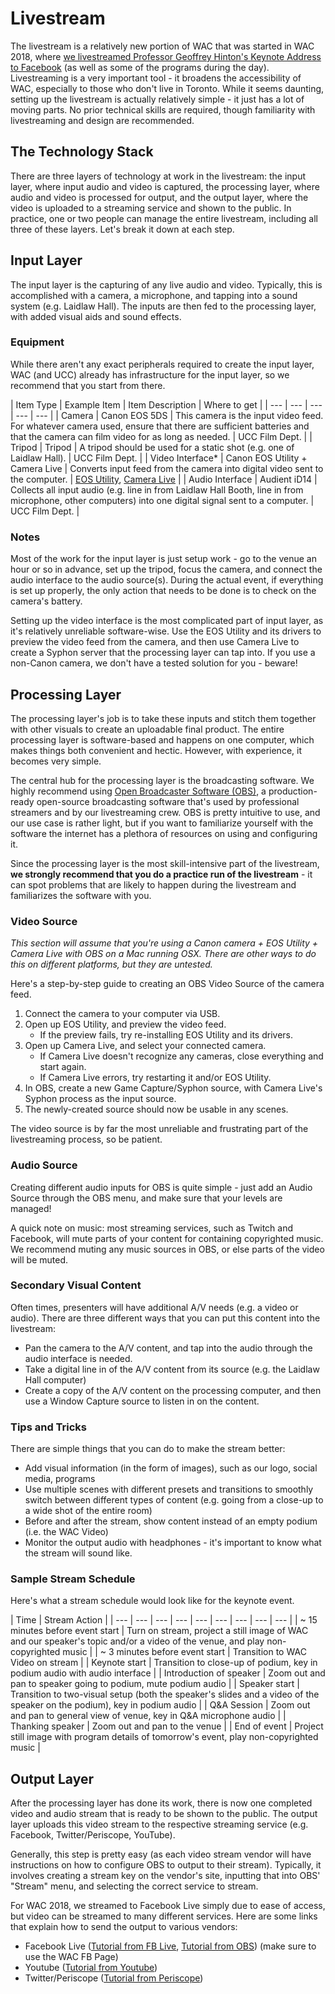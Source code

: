 # Livestream

The livestream is a relatively new portion of WAC that was started in WAC 2018, where [we livestreamed Professor Geoffrey Hinton's Keynote Address to Facebook](https://www.facebook.com/worldaffairsconference/videos/1534897316578312/) \(as well as some of the programs during the day\). Livestreaming is a very important tool - it broadens the accessibility of WAC, especially to those who don't live in Toronto. While it seems daunting, setting up the livestream is actually relatively simple - it just has a lot of moving parts. No prior technical skills are required, though familiarity with livestreaming and design are recommended.

## The Technology Stack

There are three layers of technology at work in the livestream: the input layer, where input audio and video is captured, the processing layer, where audio and video is processed for output, and the output layer, where the video is uploaded to a streaming service and shown to the public. In practice, one or two people can manage the entire livestream, including all three of these layers. Let's break it down at each step.

## Input Layer

The input layer is the capturing of any live audio and video. Typically, this is accomplished with a camera, a microphone, and tapping into a sound system \(e.g. Laidlaw Hall\). The inputs are then fed to the processing layer, with added visual aids and sound effects.

### Equipment

While there aren't any exact peripherals required to create the input layer, WAC \(and UCC\) already has infrastructure for the input layer, so we recommend that you start from there.

| Item Type | Example Item | Item Description | Where to get |
| --- | --- | --- | --- | --- |
| Camera | Canon EOS 5DS | This camera is the input video feed. For whatever camera used, ensure that there are sufficient batteries and that the camera can film video for as long as needed. | UCC Film Dept. |
| Tripod | Tripod | A tripod should be used for a static shot \(e.g. one of Laidlaw Hall\). | UCC Film Dept. |
| Video Interface\* | Canon EOS Utility + Camera Live | Converts input feed from the camera into digital video sent to the computer. | [EOS Utility](https://www.usa.canon.com/internet/portal/us/home/support/details/cameras/dslr/eos-5ds), [Camera Live](https://github.com/v002/v002-Camera-Live) |
| Audio Interface | Audient iD14 | Collects all input audio \(e.g. line in from Laidlaw Hall Booth, line in from microphone, other computers\) into one digital signal sent to a computer. | UCC Film Dept. |



### Notes

Most of the work for the input layer is just setup work - go to the venue an hour or so in advance, set up the tripod, focus the camera, and connect the audio interface to the audio source\(s\). During the actual event, if everything is set up properly, the only action that needs to be done is to check on the camera's battery.

Setting up the video interface is the most complicated part of input layer, as it's relatively unreliable software-wise. Use the EOS Utility and its drivers to preview the video feed from the camera, and then use Camera Live to create a Syphon server that the processing layer can tap into. If you use a non-Canon camera, we don't have a tested solution for you - beware!

## Processing Layer

The processing layer's job is to take these inputs and stitch them together with other visuals to create an uploadable final product. The entire processing layer is software-based and happens on one computer, which makes things both convenient and hectic. However, with experience, it becomes very simple.

The central hub for the processing layer is the broadcasting software. We highly recommend using [Open Broadcaster Software \(OBS\)](https://obsproject.com/), a production-ready open-source broadcasting software that's used by professional streamers and by our livestreaming crew. OBS is pretty intuitive to use, and our use case is rather light, but if you want to familiarize yourself with the software the internet has a plethora of resources on using and configuring it.

Since the processing layer is the most skill-intensive part of the livestream, **we strongly recommend that you do a practice run of the livestream** - it can spot problems that are likely to happen during the livestream and familiarizes the software with you.

### Video Source

_This section will assume that you're using a Canon camera + EOS Utility + Camera Live with OBS on a Mac running OSX. There are other ways to do this on different platforms, but they are untested._

Here's a step-by-step guide to creating an OBS Video Source of the camera feed.

1. Connect the camera to your computer via USB.
2. Open up EOS Utility, and preview the video feed.
   * If the preview fails, try re-installing EOS Utility and its drivers.
3. Open up Camera Live, and select your connected camera.
   * If Camera Live doesn't recognize any cameras, close everything and start again.
   * If Camera Live errors, try restarting it and/or EOS Utility.
4. In OBS, create a new Game Capture/Syphon source, with Camera Live's Syphon process as the input source.
5. The newly-created source should now be usable in any scenes.

The video source is by far the most unreliable and frustrating part of the livestreaming process, so be patient. 

### Audio Source

Creating different audio inputs for OBS is quite simple - just add an Audio Source through the OBS menu, and make sure that your levels are managed!

A quick note on music: most streaming services, such as Twitch and Facebook, will mute parts of your content for containing copyrighted music. We recommend muting any music sources in OBS, or else parts of the video will be muted.

### Secondary Visual Content

Often times, presenters will have additional A/V needs \(e.g. a video or audio\). There are three different ways that you can put this content into the livestream:

* Pan the camera to the A/V content, and tap into the audio through the audio interface is needed.
* Take a digital line in of the A/V content from its source \(e.g. the Laidlaw Hall computer\)
* Create a copy of the A/V content on the processing computer, and then use a Window Capture source to listen in on the content.

### Tips and Tricks

There are simple things that you can do to make the stream better:

* Add visual information \(in the form of images\), such as our logo, social media, programs
* Use multiple scenes with different presets and transitions to smoothly switch between different types of content \(e.g. going from a close-up to a wide shot of the entire room\)
* Before and after the stream, show content instead of an empty podium \(i.e. the WAC Video\)
* Monitor the output audio with headphones - it's important to know what the stream will sound like.

### Sample Stream Schedule

Here's what a stream schedule would look like for the keynote event.

| Time | Stream Action |
| --- | --- | --- | --- | --- | --- | --- | --- | --- |
| ~ 15 minutes before event start | Turn on stream, project a still image of WAC and our speaker's topic and/or a video of the venue, and play non-copyrighted music |
| ~ 3 minutes before event start | Transition to WAC Video on stream |
| Keynote start | Transition to close-up of podium, key in podium audio with audio interface |
| Introduction of speaker | Zoom out and pan to speaker going to podium, mute podium audio |
| Speaker start | Transition to two-visual setup \(both the speaker's slides and a video of the speaker on the podium\), key in podium audio |
| Q&A Session | Zoom out and pan to general view of venue, key in Q&A microphone audio |
| Thanking speaker | Zoom out and pan to the venue |
| End of event | Project still image with program details of tomorrow's event, play non-copyrighted music |



## Output Layer

After the processing layer has done its work, there is now one completed video and audio stream that is ready to be shown to the public. The output layer uploads this video stream to the respective streaming service \(e.g. Facebook, Twitter/Periscope, YouTube\).

Generally, this step is pretty easy \(as each video stream vendor will have instructions on how to configure OBS to output to their stream\). Typically, it involves creating a stream key on the vendor's site, inputting that into OBS' "Stream" menu, and selecting the correct service to stream.

For WAC 2018, we streamed to Facebook Live simply due to ease of access, but video can be streamed to many different services. Here are some links that explain how to send the output to various vendors:

* Facebook Live \([Tutorial from FB Live](https://www.facebook.com/help/publisher/167417030499767?helpref=page_content), [Tutorial from OBS](https://obsproject.com/forum/resources/how-to-stream-to-facebook-live.391/)\) \(make sure to use the WAC FB Page\)
* Youtube \([Tutorial from Youtube](https://support.google.com/youtube/answer/2474026?hl=en)\)
* Twitter/Periscope \([Tutorial from Periscope](https://help.pscp.tv/customer/en/portal/articles/2600293-what-is-periscope-producer)\)



